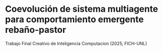 # Coevolución de sistema multiagente para comportamiento emergente rebaño-pastor

Trabajo Final Creativo de Inteligencia Computacion (2025, FICH-UNL)
